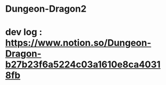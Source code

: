 # Dungeon-Dragon2

# dev log : https://www.notion.so/Dungeon-Dragon-b27b23f6a5224c03a1610e8ca40318fb
